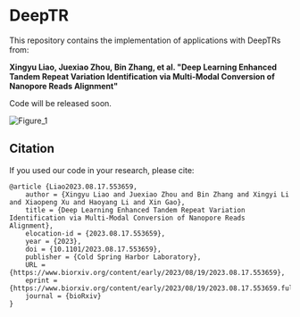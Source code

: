 # DeepTR

This repository contains the implementation of applications with DeepTRs from:

**Xingyu Liao, Juexiao Zhou, Bin Zhang, et al. "Deep Learning Enhanced Tandem Repeat Variation Identification via Multi-Modal Conversion of Nanopore Reads Alignment"**

Code will be released soon. 

![Figure_1](https://cdn.jsdelivr.net/gh/JoshuaChou2018/oss@main/uPic/ensHtv.Figure_1.png)

## Citation

If you used our code in your research, please cite:

```
@article {Liao2023.08.17.553659,
	author = {Xingyu Liao and Juexiao Zhou and Bin Zhang and Xingyi Li and Xiaopeng Xu and Haoyang Li and Xin Gao},
	title = {Deep Learning Enhanced Tandem Repeat Variation Identification via Multi-Modal Conversion of Nanopore Reads Alignment},
	elocation-id = {2023.08.17.553659},
	year = {2023},
	doi = {10.1101/2023.08.17.553659},
	publisher = {Cold Spring Harbor Laboratory},
	URL = {https://www.biorxiv.org/content/early/2023/08/19/2023.08.17.553659},
	eprint = {https://www.biorxiv.org/content/early/2023/08/19/2023.08.17.553659.full.pdf},
	journal = {bioRxiv}
}

```

